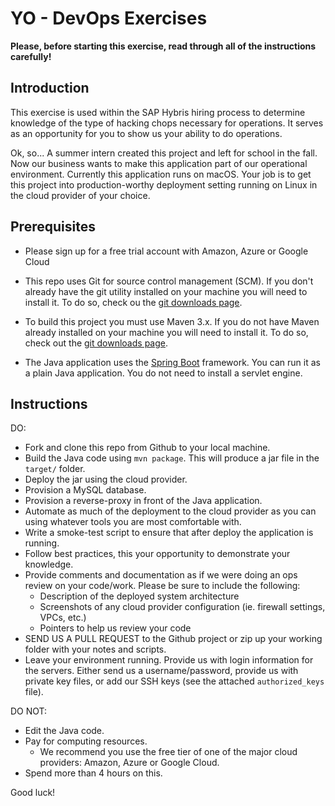 YO - DevOps Exercises
================

**Please, before starting this exercise, read through all of the instructions carefully!**

Introduction
------------

This exercise is used within the SAP Hybris hiring process to determine knowledge of the type of hacking chops necessary for operations. It serves as an opportunity for you to show us your ability to do operations. 

Ok, so... A summer intern created this project and left for school in the fall. Now our business wants to make this application part of our operational environment. Currently this application runs on macOS. Your job is to get this project into production-worthy deployment setting running on Linux in the cloud provider of your choice.

Prerequisites
-------------

* Please sign up for a free trial account with Amazon, Azure or Google Cloud

* This repo uses Git for source control management (SCM). If you don't already have the git utility installed on your machine you will need to install it. To do so, check ou the [git downloads page](http://git-scm.com/downloads).

* To build this project you must use Maven 3.x. If you do not have Maven already installed on your machine you will need to install it. To do so, check out the [git downloads page](http://git-scm.com/downloads).

* The Java application uses the [Spring Boot](https://projects.spring.io/spring-boot/) framework. You can run it as a plain Java application. You do not need to install a servlet engine.

Instructions
------------

DO:
* Fork and clone this repo from Github to your local machine.
* Build the Java code using `mvn package`. This will produce a jar file in the `target/` folder. 
* Deploy the jar using the cloud provider. 
* Provision a MySQL database.
* Provision a reverse-proxy in front of the Java application. 
* Automate as much of the deployment to the cloud provider as you can using whatever tools you are most comfortable with.
* Write a smoke-test script to ensure that after deploy the application is running.
* Follow best practices, this your opportunity to demonstrate your knowledge.
* Provide comments and documentation as if we were doing an ops review on your code/work. Please be sure to include the following:
    * Description of the deployed system architecture
    * Screenshots of any cloud provider configuration (ie. firewall settings, VPCs, etc.)
    * Pointers to help us review your code
* SEND US A PULL REQUEST to the Github project or zip up your working folder with your notes and scripts.
* Leave your environment running. Provide us with login information for the servers. Either send us a username/password, provide us with private key files, or add our SSH keys (see the attached `authorized_keys` file).

DO NOT: 
* Edit the Java code.
* Pay for computing resources.
    * We recommend you use the free tier of one of the major cloud providers: Amazon, Azure or Google Cloud.
* Spend more than 4 hours on this. 

Good luck!

